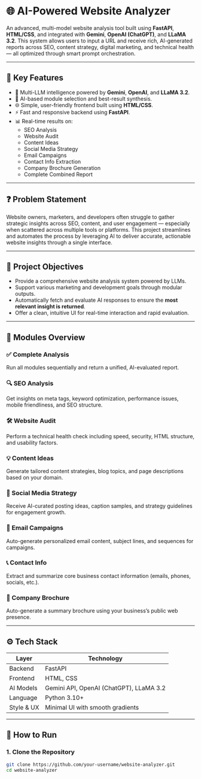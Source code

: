 # 🌐 AI-Powered Website Analyzer

An advanced, multi-model website analysis tool built using **FastAPI**, **HTML/CSS**, and integrated with **Gemini**, **OpenAI (ChatGPT)**, and **LLaMA 3.2**. This system allows users to input a URL and receive rich, AI-generated reports across SEO, content strategy, digital marketing, and technical health — all optimized through smart prompt orchestration.

---

## 🧠 Key Features

- 🔀 Multi-LLM intelligence powered by **Gemini**, **OpenAI**, and **LLaMA 3.2**.
- 🎯 AI-based module selection and best-result synthesis.
- 🌐 Simple, user-friendly frontend built using **HTML/CSS**.
- ⚡ Fast and responsive backend using **FastAPI**.
- 📊 Real-time results on:
  - SEO Analysis
  - Website Audit
  - Content Ideas
  - Social Media Strategy
  - Email Campaigns
  - Contact Info Extraction
  - Company Brochure Generation
  - Complete Combined Report

---

## ❓ Problem Statement

Website owners, marketers, and developers often struggle to gather strategic insights across SEO, content, and user engagement — especially when scattered across multiple tools or platforms. This project streamlines and automates the process by leveraging AI to deliver accurate, actionable website insights through a single interface.

---

## 🎯 Project Objectives

- Provide a comprehensive website analysis system powered by LLMs.
- Support various marketing and development goals through modular outputs.
- Automatically fetch and evaluate AI responses to ensure the **most relevant insight is returned**.
- Offer a clean, intuitive UI for real-time interaction and rapid evaluation.

---

## 📌 Modules Overview

### ✅ Complete Analysis  
Run all modules sequentially and return a unified, AI-evaluated report.

### 🔍 SEO Analysis  
Get insights on meta tags, keyword optimization, performance issues, mobile friendliness, and SEO structure.

### 🛠 Website Audit  
Perform a technical health check including speed, security, HTML structure, and usability factors.

### 💡 Content Ideas  
Generate tailored content strategies, blog topics, and page descriptions based on your domain.

### 📣 Social Media Strategy  
Receive AI-curated posting ideas, caption samples, and strategy guidelines for engagement growth.

### 📧 Email Campaigns  
Auto-generate personalized email content, subject lines, and sequences for campaigns.

### 📞 Contact Info  
Extract and summarize core business contact information (emails, phones, socials, etc.).

### 📄 Company Brochure  
Auto-generate a summary brochure using your business’s public web presence.

---

## ⚙️ Tech Stack

| Layer       | Technology     |
|-------------|----------------|
| Backend     | FastAPI        |
| Frontend    | HTML, CSS      |
| AI Models   | Gemini API, OpenAI (ChatGPT), LLaMA 3.2 |
| Language    | Python 3.10+   |
| Style & UX  | Minimal UI with smooth gradients |

---

## 🚀 How to Run

### 1. Clone the Repository

```bash
git clone https://github.com/your-username/website-analyzer.git
cd website-analyzer
